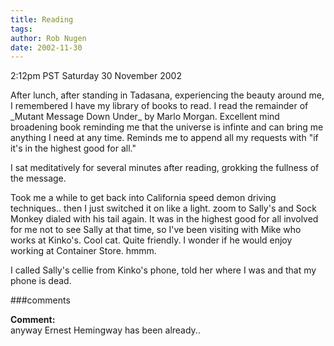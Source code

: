 ```yaml
---
title: Reading
tags: 
author: Rob Nugen
date: 2002-11-30
---
```


<p class=date>2:12pm PST Saturday 30 November 2002</p>

<p>After lunch, after standing in Tadasana, experiencing the beauty
around me, I remembered I have my library of books to read.  I read
the remainder of _Mutant Message Down Under_ by Marlo Morgan.
Excellent mind broadening book reminding me that the universe is
infinte and can bring me anything I need at any time.  Reminds me to
append all my requests with "if it's in the highest good for all."</p>

<p>I sat meditatively for several minutes after reading, grokking the
fullness of the message.</p>

<p>Took me a while to get back into California speed demon driving
techniques.. then I just switched it on like a light.  zoom to Sally's
and Sock Monkey dialed with his tail again.  It was in the highest
good for all involved for me not to see Sally at that time, so I've
been visiting with Mike who works at Kinko's.  Cool cat.  Quite
friendly.  I wonder if he would enjoy working at Container Store.
hmmm.</p>

<p>I called Sally's cellie from Kinko's phone, told her where I was
and that my phone is dead.</p>

###comments

<p><b>Comment:</b>
<br>anyway Ernest Hemingway has been already..
